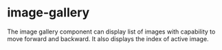 # image-gallery
The image gallery component can display list of images with capability to move forward and backward. It also displays the index of active image.
